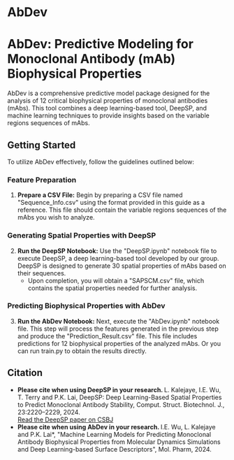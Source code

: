 # AbDev

<!DOCTYPE html>
<html lang="en">
<head>
    <meta charset="UTF-8">
    <meta name="viewport" content="width=device-width, initial-scale=1.0">
</head>
<body>
    <h1>AbDev: Predictive Modeling for Monoclonal Antibody (mAb) Biophysical Properties</h1>
    <p>AbDev is a comprehensive predictive model package designed for the analysis of 12 critical biophysical properties of monoclonal antibodies (mAbs). This tool combines a deep learning-based tool, DeepSP, and machine learning techniques to provide insights based on the variable regions sequences of mAbs.</p>

<h2>Getting Started</h2>
<p>To utilize AbDev effectively, follow the guidelines outlined below:</p>

<h3>Feature Preparation</h3>
<ol>
    <li><strong>Prepare a CSV File:</strong> Begin by preparing a CSV file named "Sequence_Info.csv" using the format provided in this guide as a reference. This file should contain the variable regions sequences of the mAbs you wish to analyze.</li>
</ol>

<h3>Generating Spatial Properties with DeepSP</h3>
<ol start="2">
    <li><strong>Run the DeepSP Notebook:</strong> Use the "DeepSP.ipynb" notebook file to execute DeepSP, a deep learning-based tool developed by our group. DeepSP is designed to generate 30 spatial properties of mAbs based on their sequences.
        <ul>
            <li>Upon completion, you will obtain a "SAPSCM.csv" file, which contains the spatial properties needed for further analysis.</li>
        </ul>
    </li>
</ol>

<h3>Predicting Biophysical Properties with AbDev</h3>
<ol start="3">
    <li><strong>Run the AbDev Notebook:</strong> Next, execute the "AbDev.ipynb" notebook file. This step will process the features generated in the previous step and produce the "Prediction_Result.csv" file. This file includes predictions for 12 biophysical properties of the analyzed mAbs. Or you can run train.py to obtain the results directly.</li>
</ol>

<h2>Citation</h2>
<ul>
    <li> <strong>Please cite when using DeepSP in your research. </strong>
        L. Kalejaye, I.E. Wu, T. Terry and P.K. Lai, DeepSP: Deep Learning-Based Spatial Properties to Predict Monoclonal Antibody Stability, Comput. Struct. Biotechnol. J., 23:2220–2229, 2024.
        <br><a href="https://www.csbj.org/article/S2001-0370(24)00173-9/fulltext">Read the DeepSP paper on CSBJ</a>
    </li>
    <li><strong>Please cite when using AbDev in your research. </strong> I.E. Wu, L. Kalejaye and P.K. Lai*, "Machine Learning Models for Predicting Monoclonal Antibody Biophysical Properties from Molecular Dynamics Simulations and Deep Learning-based Surface Descriptors", Mol. Pharm, 2024.</li>
</ul>
</body>
</html>
